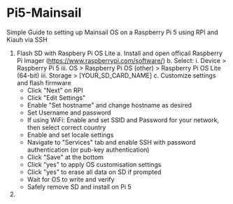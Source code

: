 # Pi5-Mainsail
Simple Guide to setting up Mainsail OS on a Raspberry Pi 5 using RPI and Kiauh via SSH

1. Flash SD with Raspbery Pi OS Lite
  a. Install and open officail Raspberry Pi Imager (https://www.raspberrypi.com/software/)
  b. Select:
   i. Device > Raspberry Pi 5
   iii. OS > Raspberry Pi OS (other) > Raspberry Pi OS Lite (64-bit)
   iii. Storage > [YOUR_SD_CARD_NAME]
  c. Customize settings and flash firmware
   - Click "Next" on RPI
   - Click "Edit Settings"
   - Enable "Set hostname" and change hostname as desired
   - Set Username and password
   - If using WiFi: Enable and set SSID and Password for your network, then select correct country
   - Enable and set locale settings
   - Navigate to "Services" tab and enable SSH with password authentication (or pub-key authentication)
   - Click "Save" at the bottom
   - Click "yes" to apply OS customisation settings
   - Click "yes" to erase all data on SD if prompted
   - Wait for OS to write and verify
   - Safely remove SD and install on Pi 5
3. 
